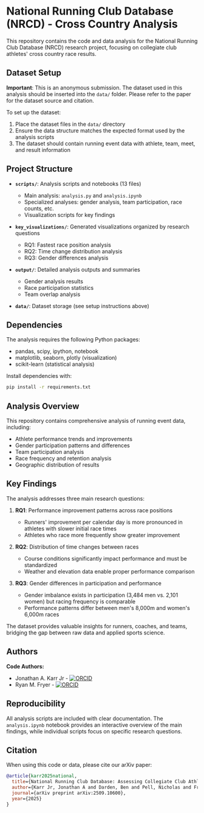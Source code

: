 # National Running Club Database (NRCD) - Cross Country Analysis

This repository contains the code and data analysis for the National Running Club Database (NRCD) research project, focusing on collegiate club athletes' cross country race results.

## Dataset Setup

**Important**: This is an anonymous submission. The dataset used in this analysis should be inserted into the `data/` folder. Please refer to the paper for the dataset source and citation.

To set up the dataset:
1. Place the dataset files in the `data/` directory
2. Ensure the data structure matches the expected format used by the analysis scripts
3. The dataset should contain running event data with athlete, team, meet, and result information

## Project Structure

- **`scripts/`**: Analysis scripts and notebooks (13 files)
  - Main analysis: `analysis.py` and `analysis.ipynb`
  - Specialized analyses: gender analysis, team participation, race counts, etc.
  - Visualization scripts for key findings

- **`key_visualizations/`**: Generated visualizations organized by research questions
  - RQ1: Fastest race position analysis
  - RQ2: Time change distribution analysis  
  - RQ3: Gender differences analysis

- **`output/`**: Detailed analysis outputs and summaries
  - Gender analysis results
  - Race participation statistics
  - Team overlap analysis

- **`data/`**: Dataset storage (see setup instructions above)

## Dependencies

The analysis requires the following Python packages:
- pandas, scipy, ipython, notebook
- matplotlib, seaborn, plotly (visualization)
- scikit-learn (statistical analysis)

Install dependencies with:
```bash
pip install -r requirements.txt
```

## Analysis Overview

This repository contains comprehensive analysis of running event data, including:
- Athlete performance trends and improvements
- Gender participation patterns and differences
- Team participation analysis
- Race frequency and retention analysis
- Geographic distribution of results

## Key Findings

The analysis addresses three main research questions:

1. **RQ1**: Performance improvement patterns across race positions
   - Runners' improvement per calendar day is more pronounced in athletes with slower initial race times
   - Athletes who race more frequently show greater improvement

2. **RQ2**: Distribution of time changes between races
   - Course conditions significantly impact performance and must be standardized
   - Weather and elevation data enable proper performance comparison

3. **RQ3**: Gender differences in participation and performance
   - Gender imbalance exists in participation (3,484 men vs. 2,101 women) but racing frequency is comparable
   - Performance patterns differ between men's 8,000m and women's 6,000m races

The dataset provides valuable insights for runners, coaches, and teams, bridging the gap between raw data and applied sports science.

## Authors

**Code Authors:**
- Jonathan A. Karr Jr - [![ORCID](https://img.shields.io/badge/ORCID-0009--0000--1600--6122-green.svg)](https://orcid.org/0009-0000-1600-6122)
- Ryan M. Fryer - [![ORCID](https://img.shields.io/badge/ORCID-0009--0008--3591--3877-green.svg)](https://orcid.org/0009-0008-3591-3877)

## Reproducibility

All analysis scripts are included with clear documentation. The `analysis.ipynb` notebook provides an interactive overview of the main findings, while individual scripts focus on specific research questions.

## Citation

When using this code or data, please cite our arXiv paper:

```bibtex
@article{karr2025national,
  title={National Running Club Database: Assessing Collegiate Club Athletes' Cross Country Race Results},
  author={Karr Jr, Jonathan A and Darden, Ben and Pell, Nicholas and Fryer, Ryan M and Ambrose, Kayla and Hall, Evan and Bualuan, Ramzi K and Chawla, Nitesh V},
  journal={arXiv preprint arXiv:2509.10600},
  year={2025}
}
```



